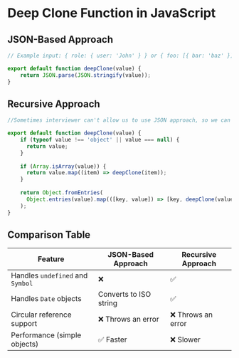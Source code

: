 # Deep Clone Function in JavaScript

## JSON-Based Approach

```javascript
// Example input: { role: { user: 'John' } } or { foo: [{ bar: 'baz' }] }

export default function deepClone(value) {
    return JSON.parse(JSON.stringify(value));
}
```

## Recursive Approach

```javascript
//Sometimes interviewer can't allow us to use JSON approach, so we can try recursive approach:

export default function deepClone(value) {
    if (typeof value !== 'object' || value === null) {
      return value;
    }
  
    if (Array.isArray(value)) {
      return value.map((item) => deepClone(item));
    }
  
    return Object.fromEntries(
      Object.entries(value).map(([key, value]) => [key, deepClone(value)]),
    );
}
```

## Comparison Table

| Feature                        | JSON-Based Approach               | Recursive Approach               |
|--------------------------------|------------------------------------|----------------------------------|
| Handles `undefined` and `Symbol` | ❌                              | ✅                                |
| Handles `Date` objects         | Converts to ISO string            | ✅                                |
| Circular reference support     | ❌ Throws an error                | ❌ Throws an error               |
| Performance (simple objects)   | ✅ Faster                         | ❌ Slower                        |
